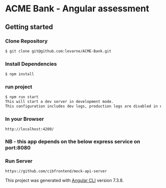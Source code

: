  # ACME Bank - Angular assessment

## Getting started

### Clone Repository

```sh 
$ git clone git@github.com:levarne/ACME-Bank.git
```

### Install Dependencies
```sh 
$ npm install
```

### run project
```sh 
$ npm run start
This will start a dev server in development mode.
This configuration includes dev logs, production logs are disabled in evironment.production.ts
```

### In your Browser
```browser 
http://localhost:4200/
```

### NB - this app depends on the below express service on port:8080
### Run Server
``` nodejs
https://github.com/cibfrontend/mock-api-server
```

This project was generated with [Angular CLI](https://github.com/angular/angular-cli) version 7.3.8.
